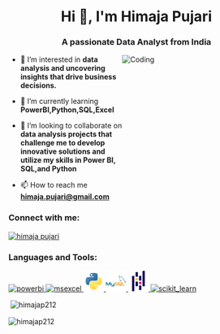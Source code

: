 <h1 align="center">Hi 👋, I'm Himaja Pujari</h1>
<h3 align="center">A passionate Data Analyst from India</h3>
<img align="right" alt="Coding" width="280" height="300" src="https://i.pinimg.com/564x/ee/e5/47/eee5478efb6b88e83aa554c82716d99f.jpg">

- 👀 I’m interested in **data analysis and uncovering insights that drive business decisions.**

- 🌱 I’m currently learning **PowerBI,Python,SQL,Excel**

- 👯 I’m looking to collaborate on **data analysis projects that challenge me to develop innovative solutions and utilize my skills in Power BI, SQL,and Python**

- 📫 How to reach me **himaja.pujari@gmail.com**

<h3 align="left">Connect with me:</h3>
<p align="left">
<a href="https://linkedin.com/in/himaja pujari" target="blank"><img align="center" src="https://raw.githubusercontent.com/rahuldkjain/github-profile-readme-generator/master/src/images/icons/Social/linked-in-alt.svg" alt="himaja pujari" height="30" width="40" /></a>
</p>

<h3 align="left">Languages and Tools:</h3>
<p align="left"><a href="https://www.microsoft.com/en-au/power-platform/products/power-bi/" target="_blank" rel="noreferrer"> <img src="https://upload.wikimedia.org/wikipedia/commons/c/cf/New_Power_BI_Logo.svg" alt="powerbi" width="40" height="40"/> </a> <a href="https://www.microsoft.com/en-in/microsoft-365/excel" target="_blank" rel="noreferrer"> <img src="https://upload.wikimedia.org/wikipedia/commons/3/34/Microsoft_Office_Excel_%282019%E2%80%93present%29.svg" alt="msexcel" width="40" height="40"/> </a> <a href="https://www.python.org" target="_blank" rel="noreferrer"> <img src="https://raw.githubusercontent.com/devicons/devicon/master/icons/python/python-original.svg" alt="python" width="40" height="40"/> </a> <a href="https://www.mysql.com/" target="_blank" rel="noreferrer"> <img src="https://raw.githubusercontent.com/devicons/devicon/master/icons/mysql/mysql-original-wordmark.svg" alt="mysql" width="40" height="40"/> </a> <a href="https://pandas.pydata.org/" target="_blank" rel="noreferrer"> <img src="https://raw.githubusercontent.com/devicons/devicon/2ae2a900d2f041da66e950e4d48052658d850630/icons/pandas/pandas-original.svg" alt="pandas" width="40" height="40"/> </a> <a href="https://scikit-learn.org/" target="_blank" rel="noreferrer"> <img src="https://upload.wikimedia.org/wikipedia/commons/0/05/Scikit_learn_logo_small.svg" alt="scikit_learn" width="40" height="40"/> </a> </p>

<!--<p><img align="left" src="https://github-readme-stats.vercel.app/api/top-langs?username=himajap212&show_icons=true&locale=en&layout=compact" alt="himajap212" /></p> -->

<p>&nbsp;<img align="center" src="https://github-readme-stats.vercel.app/api?username=himajap212&show_icons=true&locale=en" alt="himajap212" /></p>

<p><img align="center" src="https://github-readme-streak-stats.herokuapp.com/?user=himajap212&" alt="himajap212" /></p>
